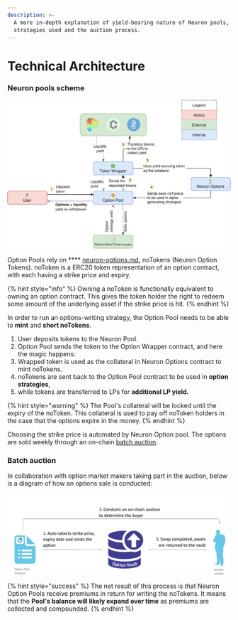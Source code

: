 ```yaml
---
description: >-
  A more in-depth explanation of yield-bearing nature of Neuron pools,
  strategies used and the auction process.
---
```


# Technical Architecture

### Neuron pools scheme

![](<../../.gitbook/assets/Option pool (1).png>)

Option Pools rely on **** [neuron-options.md](../neuron-options.md "mention")**,** noTokens (Neuron Option Tokens). noToken is a ERC20 token representation of an option contract, with each having a strike price and expiry.&#x20;

{% hint style="info" %}
Owning a noToken is functionally equivalent to owning an option contract. This gives the token holder the right to redeem some amount of the underlying asset if the strike price is hit.
{% endhint %}

In order to run an options-writing strategy, the Option Pool needs to be able to **mint** and **short noTokens**.&#x20;

1. User deposits tokens to the Neuron Pool.
2. Option Pool sends the token to the Option Wrapper contract, and here the magic happens:
3. Wrapped token is used as the collateral in Neuron Options contract to mint noTokens.
4. noTokens are sent back to the Option Pool contract to be used in **option strategies**,
5. while tokens are transferred to LPs for **additional LP yield.**

{% hint style="warning" %}
The Pool's collateral will be locked until the expiry of the noToken. This collateral is used to pay off noToken holders in the case that the options expire in the money.
{% endhint %}

Choosing the strike price is automated by Neuron Option pool. The options are sold weekly through an on-chain [batch auction](https://coinmarketcap.com/alexandria/glossary/batch-auctions).

### Batch auction

In collaboration with option market makers taking part in the auction, below is a diagram of how an options sale is conducted:

![Option sale cycle](<../../.gitbook/assets/Options lifecycle.png>)

{% hint style="success" %}
The net result of this process is that Neuron Option Pools receive premiums in return for writing the noTokens. It means that the **Pool's balance will likely expand over time** as premiums are collected and compounded.
{% endhint %}
